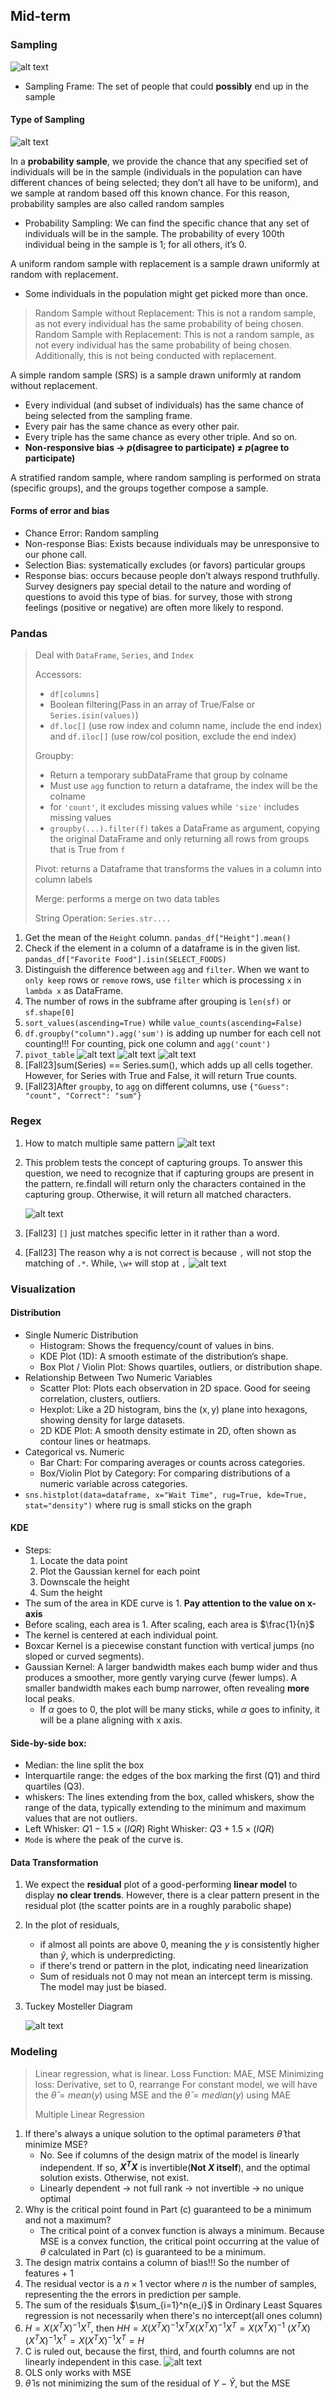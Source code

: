 ## Mid-term
### Sampling
![alt text](Sampling-1.png)
* Sampling Frame: The set of people that could **possibly** end up in the sample

#### Type of Sampling
![alt text](Sampling-2.png)

In a **probability sample**, we provide the chance that any specified set of individuals will be in the sample (individuals in the population can have different chances of being selected; they don’t all have to be uniform), and we sample at random based off this known chance. For this reason, probability samples are also called random samples
* Probability Sampling: We can find the specific chance that any set of individuals will be
in the sample. The probability of every 100th individual being in the sample is 1; for all
others, it’s 0.

A uniform random sample with replacement is a sample drawn uniformly at random with replacement.
* Some individuals in the population might get picked more than once.
> Random Sample without Replacement: This is not a random sample, as not every individual has the same probability of being chosen.
> Random Sample with Replacement: This is not a random sample, as not every individual has the same probability of being chosen. Additionally, this is not being conducted with replacement.

A simple random sample (SRS) is a sample drawn uniformly at random without replacement.
* Every individual (and subset of individuals) has the same chance of being selected from the sampling frame.
* Every pair has the same chance as every other pair.
* Every triple has the same chance as every other triple.
And so on.
* **Non-responsive bias -> $p$(disagree to participate) $\neq$ $p$(agree to participate)**

A stratified random sample, where random sampling is performed on strata (specific groups), and the groups together compose a sample.

#### Forms of error and bias
* Chance Error: Random sampling
* Non-response Bias: Exists because individuals may be unresponsive to our phone call.
* Selection Bias: systematically excludes (or favors) particular groups
* Response bias: occurs because people don’t always respond truthfully. Survey designers pay special detail to the nature and wording of questions to avoid this type of bias. for survey, those with strong feelings (positive or negative) are often more likely to respond.

### Pandas
> Deal with `DataFrame`, `Series`, and `Index`
> 
> Accessors: 
> * `df[columns]`
> * Boolean filtering(Pass in an array of True/False or `Series.isin(values)`)
> * `df.loc[]` (use row index and column name, include the end index) and `df.iloc[]` (use row/col position, exclude the end index)
> 
> Groupby:
> * Return a temporary subDataFrame that group by colname
> * Must use `agg` function to return a dataframe, the index will be the colname
> * for `'count'`, it excludes missing values while `'size'` includes missing values
> * `groupby(...).filter(f)` takes a DataFrame as argument, copying the original DataFrame and only returning all rows from groups that is True from `f`
>
> Pivot: returns a Dataframe that transforms the values in a column into column labels
>
> Merge: performs a merge on two data tables
>
> String Operation: `Series.str....`
1. Get the mean of the `Height` column. `pandas_df["Height"].mean()`
2. Check if the element in a column of a dataframe is in the given list. `pandas_df["Favorite Food"].isin(SELECT_FOODS)`
3. Distinguish the difference between `agg` and `filter`. When we want to `only keep` rows or `remove` rows, use `filter` which is processing `x` in `lambda x` as DataFrame.
4. The number of rows in the subframe after grouping is `len(sf)` or `sf.shape[0]`
5. `sort_values(ascending=True)` while `value_counts(ascending=False)`
6. `df.groupby("column").agg('sum')` is adding up number for each cell not counting!!! For counting, pick one column and `agg('count')`
7. `pivot_table`
![alt text](image-4.png)
![alt text](image-5.png)
![alt text](image-6.png)
1. [Fall23]sum(Series) == Series.sum(), which adds up all cells together. However, for Series with True and False, it will return True counts.
2. [Fall23]After `groupby`, to `agg` on different columns, use `{"Guess": "count", "Correct": "sum"}`

### Regex
1. How to match multiple same pattern
    ![alt text](image.png)
2. This problem tests the concept of capturing groups. To answer this question, we need to recognize that if capturing groups are present in the pattern, re.findall will return only the characters contained in the capturing group. Otherwise, it will return all matched characters.

    ![alt text](image-3.png)
3. [Fall23] `[]` just matches specific letter in it rather than a word.
4. [Fall23] The reason why a is not correct is because `,` will not stop the matching of `.*`. While, `\w+` will stop at `,`
    ![alt text](image-7.png)

### Visualization
#### Distribution
* Single Numeric Distribution
  * Histogram: Shows the frequency/count of values in bins.
  * KDE Plot (1D): A smooth estimate of the distribution’s shape.
  * Box Plot / Violin Plot: Shows quartiles, outliers, or distribution shape.
* Relationship Between Two Numeric Variables
  * Scatter Plot: Plots each observation in 2D space. Good for seeing correlation, clusters, outliers.
  * Hexplot: Like a 2D histogram, bins the (x, y) plane into hexagons, showing density for large datasets.
  * 2D KDE Plot: A smooth density estimate in 2D, often shown as contour lines or heatmaps.
* Categorical vs. Numeric
  * Bar Chart: For comparing averages or counts across categories.
  * Box/Violin Plot by Category: For comparing distributions of a numeric variable across categories.
* `sns.histplot(data=dataframe, x="Wait Time", rug=True, kde=True, stat="density")` where rug is small sticks on the graph
#### KDE
  * Steps:
    1. Locate the data point
    2. Plot the Gaussian kernel for each point
    3. Downscale the height
    4. Sum the height
  * The sum of the area in KDE curve is 1. **Pay attention to the value on x-axis**
  * Before scaling, each area is 1. After scaling, each area is $\frac{1}{n}$
  * The kernel is centered at each individual point.
  * Boxcar Kernel is a piecewise constant function with vertical jumps (no sloped or curved segments).
  * Gaussian Kernel: A larger bandwidth makes each bump wider and thus produces a smoother, more gently varying curve (fewer lumps). A smaller bandwidth makes each bump narrower, often revealing **more** local peaks.
    * If $\alpha$ goes to 0, the plot will be many sticks, while $\alpha$ goes to infinity, it will be a plane aligning with x axis.
#### Side-by-side box:
  * Median: the line split the box
  * Interquartile range: the edges of the box marking the first (Q1) and third quartiles (Q3).
  * whiskers: The lines extending from the box, called whiskers, show the range of the data, typically extending to the minimum and maximum values that are not outliers. 
  * Left Whisker: $Q1 - 1.5\times(IQR)$ Right Whisker: $Q3 + 1.5\times(IQR)$
* `Mode` is where the peak of the curve is.
#### Data Transformation
1. We expect the **residual** plot of a good-performing **linear model** to display **no clear trends**. However, there is a clear pattern present in the residual plot (the scatter points are in a roughly parabolic shape)
2. In the plot of residuals,
    * if almost all points are above 0, meaning the $y$ is consistently higher than $\hat{y}$, which is underpredicting.
     * if there's trend or pattern in the plot, indicating need linearization
     * Sum of residuals not 0 may not mean an intercept term is missing. The model may just be biased. 
3. Tuckey Mosteller Diagram

    ![alt text](image-2.png)

### Modeling
> Linear regression, what is linear.
> Loss Function: MAE, MSE
> Minimizing loss: Derivative, set to 0, rearrange
> For constant model, we will have the $\hat{\theta}=mean(y)$ using MSE and the $\hat{\theta}=median(y)$ using MAE
>
> Multiple Linear Regression
1. If there's always a unique solution to the optimal parameters $\hat{\theta}$ that minimize MSE?
   * No. See if columns of the design matrix of the model is linearly independent. If so, **$X^TX$** is invertible(**Not $X$ itself**), and the optimal solution exists. Otherwise, not exist.
   * Linearly dependent -> not full rank -> not invertible -> no unique optimal
2. Why is the critical point found in Part (c) guaranteed to be a minimum and not a maximum?
   * The critical point of a convex function is always a minimum. Because MSE is a convex function, the critical point occurring at the value of $\theta$ calculated in Part (c) is guaranteed to be a minimum.
3. The design matrix contains a column of bias!!! So the number of features + 1
4. The residual vector is a $n\times{1}$ vector where $n$ is the number of samples, representing the the errors in prediction per sample.
5. The sum of the residuals $\sum_{i=1}^n{e_i}$ in Ordinary Least Squares regression is not necessarily when there's no intercept(all ones column)
6. $H=X(X^TX)^{-1}X^T$, then $HH=X(X^TX)^{-1}X^TX(X^TX)^{-1}X^T=X(X^TX)^{-1}$ $(X^TX)$ $(X^TX)^{-1}X^T=X(X^TX)^{-1}X^T=H$
7. C is ruled out, because the first, third, and fourth columns are not linearly independent in this case.
![alt text](image-1.png) 
8. OLS only works with MSE
9. $\hat{\theta}$ is not minimizing the sum of the residual of $Y-\hat{Y}$, but the MSE